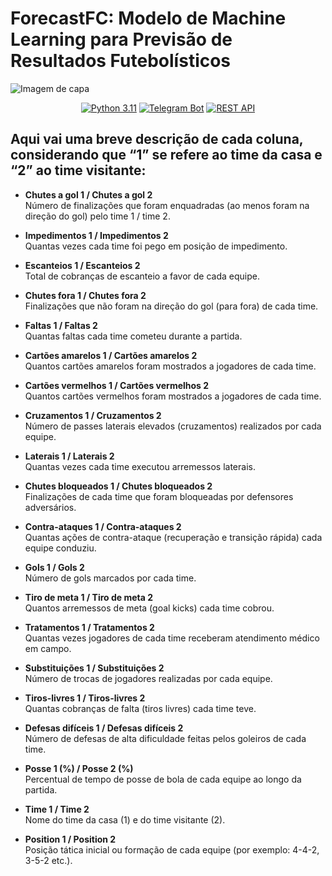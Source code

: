 # **ForecastFC: Modelo de Machine Learning para Previsão de Resultados Futebolísticos**

![Imagem de capa](https://github.com/UFRJ-Analytica/PS-2025.1/blob/main/capa.png)




<div align="center">
    <a href="https://www.python.org/downloads/release/python-3110/"><img src="https://img.shields.io/badge/Python-3.11-blue.svg" alt="Python 3.11"></a>
    <a href="https://core.telegram.org/bots"><img src="https://img.shields.io/badge/Telegram%20Bot-%2300A5E.svg?style=flat&logo=telegram&logoColor=blue" alt="Telegram Bot"></a> 
    <a href="https://restfulapi.net/"><img src="https://img.shields.io/badge/REST%20API-%2300A5E.svg?style=flat&logo=api&logoColor=white" alt="REST API"></a> 
</div>



## Aqui vai uma breve descrição de cada coluna, considerando que “1” se refere ao time da casa e “2” ao time visitante:

- **Chutes a gol 1 / Chutes a gol 2**  
  Número de finalizações que foram enquadradas (ao menos foram na direção do gol) pelo time 1 / time 2.

- **Impedimentos 1 / Impedimentos 2**  
  Quantas vezes cada time foi pego em posição de impedimento.

- **Escanteios 1 / Escanteios 2**  
  Total de cobranças de escanteio a favor de cada equipe.

- **Chutes fora 1 / Chutes fora 2**  
  Finalizações que não foram na direção do gol (para fora) de cada time.

- **Faltas 1 / Faltas 2**  
  Quantas faltas cada time cometeu durante a partida.

- **Cartões amarelos 1 / Cartões amarelos 2**  
  Quantos cartões amarelos foram mostrados a jogadores de cada time.

- **Cartões vermelhos 1 / Cartões vermelhos 2**  
  Quantos cartões vermelhos foram mostrados a jogadores de cada time.

- **Cruzamentos 1 / Cruzamentos 2**  
  Número de passes laterais elevados (cruzamentos) realizados por cada equipe.

- **Laterais 1 / Laterais 2**  
  Quantas vezes cada time executou arremessos laterais.

- **Chutes bloqueados 1 / Chutes bloqueados 2**  
  Finalizações de cada time que foram bloqueadas por defensores adversários.

- **Contra-ataques 1 / Contra-ataques 2**  
  Quantas ações de contra-ataque (recuperação e transição rápida) cada equipe conduziu.

- **Gols 1 / Gols 2**  
  Número de gols marcados por cada time.

- **Tiro de meta 1 / Tiro de meta 2**  
  Quantos arremessos de meta (goal kicks) cada time cobrou.

- **Tratamentos 1 / Tratamentos 2**  
  Quantas vezes jogadores de cada time receberam atendimento médico em campo.

- **Substituições 1 / Substituições 2**  
  Número de trocas de jogadores realizadas por cada equipe.

- **Tiros-livres 1 / Tiros-livres 2**  
  Quantas cobranças de falta (tiros livres) cada time teve.

- **Defesas difíceis 1 / Defesas difíceis 2**  
  Número de defesas de alta dificuldade feitas pelos goleiros de cada time.

- **Posse 1 (%) / Posse 2 (%)**  
  Percentual de tempo de posse de bola de cada equipe ao longo da partida.

- **Time 1 / Time 2**  
  Nome do time da casa (1) e do time visitante (2).

- **Position 1 / Position 2**  
  Posição tática inicial ou formação de cada equipe (por exemplo: 4-4-2, 3-5-2 etc.).
